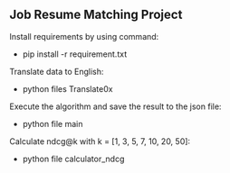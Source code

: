 ## Job Resume Matching Project

Install requirements by using command:
- pip install -r requirement.txt 

Translate data to English:
- python files Translate0x

Execute the algorithm and save the result to the json file:
- python file main

Calculate ndcg@k with k = [1, 3, 5, 7, 10, 20, 50]:
- python file calculator_ndcg